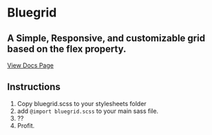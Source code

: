 # Bluegrid
## A Simple, Responsive, and customizable grid based on the flex property.

[View Docs Page](http://colbycheeze.github.io/bluegrid/)

## Instructions
1. Copy bluegrid.scss to your stylesheets folder
2. add `@import bluegrid.scss` to your main sass file.
3. ??
4. Profit.
